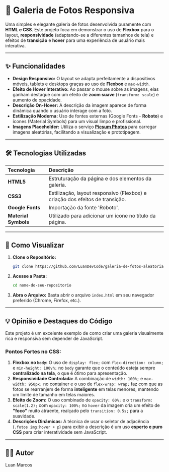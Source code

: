 # 📸 Galeria de Fotos Responsiva

Uma simples e elegante galeria de fotos desenvolvida puramente com **HTML e CSS**. Este projeto foca em demonstrar o uso de **Flexbox** para o layout, **responsividade** (adaptando-se a diferentes tamanhos de tela) e efeitos de **transição** e **hover** para uma experiência de usuário mais interativa.

---

## ✨ Funcionalidades

* **Design Responsivo:** O layout se adapta perfeitamente a dispositivos móveis, tablets e desktops graças ao uso de **Flexbox** e `max-width`.
* **Efeito de Hover Interativo:** Ao passar o mouse sobre as imagens, elas ganham destaque com um efeito de **zoom suave** (`transform: scale`) e aumento de opacidade.
* **Descrição On-Hover:** A descrição da imagem aparece de forma dinâmica quando o usuário interage com a foto.
* **Estilização Moderna:** Uso de fontes externas (Google Fonts - **Roboto**) e ícones (Material Symbols) para um visual limpo e profissional.
* **Imagens Placeholder:** Utiliza o serviço **[Picsum Photos](https://picsum.photos/)** para carregar imagens aleatórias, facilitando a visualização e prototipagem.

---

## 🛠 Tecnologias Utilizadas

| Tecnologia | Descrição |
| :--- | :--- |
| **HTML5** | Estruturação da página e dos elementos da galeria. |
| **CSS3** | Estilização, layout responsivo (Flexbox) e criação dos efeitos de transição. |
| **Google Fonts** | Importação da fonte 'Roboto'. |
| **Material Symbols** | Utilizado para adicionar um ícone no título da página. |

---

## 🚀 Como Visualizar

1.  **Clone o Repositório:**
    ```bash
    git clone https://github.com/LuanDevCode/galeria-de-fotos-aleatorias)
    ```
2.  **Acesse a Pasta:**
    ```bash
    cd nome-do-seu-repositorio
    ```
3.  **Abra o Arquivo:**
    Basta abrir o arquivo `index.html` em seu navegador preferido (Chrome, Firefox, etc.).

---

## 💡 Opinião e Destaques do Código

Este projeto é um excelente exemplo de como criar uma galeria visualmente rica e responsiva sem depender de JavaScript.

### Pontos Fortes no CSS:

1.  **Flexbox no `body`:** O uso de `display: flex;` com `flex-direction: column;` e `min-height: 100vh;` no `body` garante que o conteúdo esteja sempre **centralizado na tela**, o que é ótimo para apresentação.
2.  **Responsividade Controlada:** A combinação de `width: 100%;` e `max-width: 950px;` no container e o uso de `flex-wrap: wrap;` faz com que as fotos se rearranjem de forma **inteligente** em telas menores, mantendo um limite de tamanho em telas maiores.
3.  **Efeito de Zoom:** O uso combinado de `opacity: 60%;` e o `transform: scale(1.2);` com `opacity: 100%;` no `hover` da imagem cria um efeito de **"foco"** muito atraente, realçado pelo `transition: 0.5s;` para a suavidade.
4.  **Descrições Dinâmicas:** A técnica de usar o seletor de adjacência (`.fotos img:hover + p`) para exibir a descrição é um uso **esperto e puro CSS** para criar interatividade sem JavaScript.


---

## 🧑‍💻 Autor

Luan Marcos

